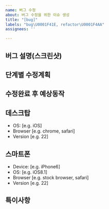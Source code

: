 ```yaml
---
name: 버그 수정
about: 버그 수정을 위한 이슈 생성
title: "[bug]"
labels: "bug\U0001F41E, refactor\U0001F4AA"
assignees: ''

---
```


**버그 설명(스크린샷)**
---

**단계별 수정계획**
---

**수정완료 후 예상동작**
---

**데스크탑**
---
 - OS: [e.g. iOS]
 - Browser [e.g. chrome, safari]
 - Version [e.g. 22]

**스마트폰**
---
 - Device: [e.g. iPhone6]
 - OS: [e.g. iOS8.1]
 - Browser [e.g. stock browser, safari]
 - Version [e.g. 22]

**특이사항**
---
